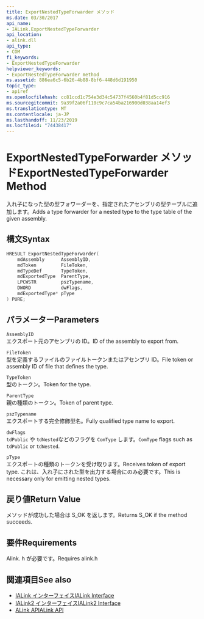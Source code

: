 ```yaml
---
title: ExportNestedTypeForwarder メソッド
ms.date: 03/30/2017
api_name:
- IALink.ExportNestedTypeForwarder
api_location:
- alink.dll
api_type:
- COM
f1_keywords:
- ExportNestedTypeForwarder
helpviewer_keywords:
- ExportNestedTypeForwarder method
ms.assetid: 886ea6c5-6b26-4b88-8bf6-448d6d191950
topic_type:
- apiref
ms.openlocfilehash: cc81ccd1c754e3d34c54737f4560b4f81d5cc916
ms.sourcegitcommit: 9a39f2a06f110c9c7ca54ba216900d038aa14ef3
ms.translationtype: MT
ms.contentlocale: ja-JP
ms.lasthandoff: 11/23/2019
ms.locfileid: "74438417"
---
```

# <a name="exportnestedtypeforwarder-method"></a><span data-ttu-id="2c154-102">ExportNestedTypeForwarder メソッド</span><span class="sxs-lookup"><span data-stu-id="2c154-102">ExportNestedTypeForwarder Method</span></span>
<span data-ttu-id="2c154-103">入れ子になった型の型フォワーダーを、指定されたアセンブリの型テーブルに追加します。</span><span class="sxs-lookup"><span data-stu-id="2c154-103">Adds a type forwarder for a nested type to the type table of the given assembly.</span></span>  
  
## <a name="syntax"></a><span data-ttu-id="2c154-104">構文</span><span class="sxs-lookup"><span data-stu-id="2c154-104">Syntax</span></span>  
  
```cpp  
HRESULT ExportNestedTypeForwarder(  
    mdAssembly      AssemblyID,  
    mdToken         FileToken,  
    mdTypeDef       TypeToken,  
    mdExportedType  ParentType,  
    LPCWSTR         pszTypename,  
    DWORD           dwFlags,  
    mdExportedType* pType  
) PURE;  
```  
  
## <a name="parameters"></a><span data-ttu-id="2c154-105">パラメーター</span><span class="sxs-lookup"><span data-stu-id="2c154-105">Parameters</span></span>  
 `AssemblyID`  
 <span data-ttu-id="2c154-106">エクスポート元のアセンブリの ID。</span><span class="sxs-lookup"><span data-stu-id="2c154-106">ID of the assembly to export from.</span></span>  
  
 `FileToken`  
 <span data-ttu-id="2c154-107">型を定義するファイルのファイルトークンまたはアセンブリ ID。</span><span class="sxs-lookup"><span data-stu-id="2c154-107">File token or assembly ID of file that defines the type.</span></span>  
  
 `TypeToken`  
 <span data-ttu-id="2c154-108">型のトークン。</span><span class="sxs-lookup"><span data-stu-id="2c154-108">Token for the type.</span></span>  
  
 `ParentType`  
 <span data-ttu-id="2c154-109">親の種類のトークン。</span><span class="sxs-lookup"><span data-stu-id="2c154-109">Token of parent type.</span></span>  
  
 `pszTypename`  
 <span data-ttu-id="2c154-110">エクスポートする完全修飾型名。</span><span class="sxs-lookup"><span data-stu-id="2c154-110">Fully qualified type name to export.</span></span>  
  
 `dwFlags`  
 <span data-ttu-id="2c154-111">`tdPublic` や `tdNested`などのフラグを `ComType` します。</span><span class="sxs-lookup"><span data-stu-id="2c154-111">`ComType` flags such as `tdPublic` or `tdNested`.</span></span>  
  
 `pType`  
 <span data-ttu-id="2c154-112">エクスポートの種類のトークンを受け取ります。</span><span class="sxs-lookup"><span data-stu-id="2c154-112">Receives token of export type.</span></span> <span data-ttu-id="2c154-113">これは、入れ子にされた型を出力する場合にのみ必要です。</span><span class="sxs-lookup"><span data-stu-id="2c154-113">This is necessary only for emitting nested types.</span></span>  
  
## <a name="return-value"></a><span data-ttu-id="2c154-114">戻り値</span><span class="sxs-lookup"><span data-stu-id="2c154-114">Return Value</span></span>  
 <span data-ttu-id="2c154-115">メソッドが成功した場合は S_OK を返します。</span><span class="sxs-lookup"><span data-stu-id="2c154-115">Returns S_OK if the method succeeds.</span></span>  
  
## <a name="requirements"></a><span data-ttu-id="2c154-116">要件</span><span class="sxs-lookup"><span data-stu-id="2c154-116">Requirements</span></span>  
 <span data-ttu-id="2c154-117">Alink. h が必要です。</span><span class="sxs-lookup"><span data-stu-id="2c154-117">Requires alink.h</span></span>  
  
## <a name="see-also"></a><span data-ttu-id="2c154-118">関連項目</span><span class="sxs-lookup"><span data-stu-id="2c154-118">See also</span></span>

- [<span data-ttu-id="2c154-119">IALink インターフェイス</span><span class="sxs-lookup"><span data-stu-id="2c154-119">IALink Interface</span></span>](ialink-interface.md)
- [<span data-ttu-id="2c154-120">IALink2 インターフェイス</span><span class="sxs-lookup"><span data-stu-id="2c154-120">IALink2 Interface</span></span>](ialink2-interface.md)
- [<span data-ttu-id="2c154-121">ALink API</span><span class="sxs-lookup"><span data-stu-id="2c154-121">ALink API</span></span>](index.md)
